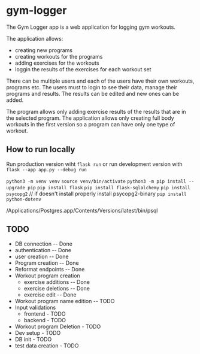# gym-logger
The Gym Logger app is a web application for logging gym workouts. 

The application allows:
  - creating new programs
  - creating workouts for the programs
  - adding exercises for the workouts 
  - loggin the results of the exercises for each workout set

There can be multiple users and each of the users have their own workouts, programs etc. The users must to login to see their data, manage their programs and results. The results can be edited and new ones can be added.

The program allows only adding exercise results of the results that are in the selected program. The application allows only creating full body workouts in the first version so a program can have only one type of workout.

## How to run locally
Run production version wiht `flask run` or run development version with `flask --app app.py --debug run`

`python3 -m venv venv`
`source venv/bin/activate`
`python3 -m pip install --upgrade pip`
`pip install flask`
`pip install flask-sqlalchemy`
`pip install psycopg2` // if doesn't install properly install psycopg2-binary
`pip install python-dotenv`


/Applications/Postgres.app/Contents/Versions/latest/bin/psql


## TODO
- DB connection -- Done
- authentication -- Done
- user creation -- Done
- Program creation -- Done
- Reformat endpoints -- Done
- Workout program creation
  - exercise additions -- Done
  - exercise deletions -- Done
  - exercise edit -- Done
- Workout program name edition -- TODO
- Input validations
  - frontend - TODO
  - backend - TODO
- Workout program Deletion - TODO
- Dev setup - TODO
- DB init - TODO
- test data creation - TODO